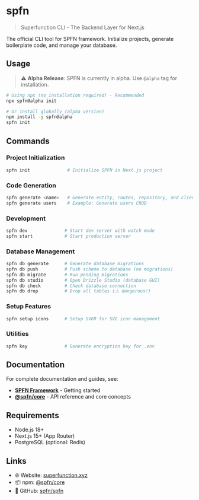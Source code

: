 # spfn

> Superfunction CLI - The Backend Layer for Next.js

The official CLI tool for SPFN framework. Initialize projects, generate boilerplate code, and manage your database.

## Usage

> ⚠️ **Alpha Release**: SPFN is currently in alpha. Use `@alpha` tag for installation.

```bash
# Using npx (no installation required) - Recommended
npx spfn@alpha init

# Or install globally (alpha version)
npm install -g spfn@alpha
spfn init
```

## Commands

### Project Initialization
```bash
spfn init              # Initialize SPFN in Next.js project
```

### Code Generation
```bash
spfn generate <name>   # Generate entity, routes, repository, and client
spfn generate users    # Example: Generate users CRUD
```

### Development
```bash
spfn dev              # Start dev server with watch mode
spfn start            # Start production server
```

### Database Management
```bash
spfn db generate      # Generate database migrations
spfn db push          # Push schema to database (no migrations)
spfn db migrate       # Run pending migrations
spfn db studio        # Open Drizzle Studio (database GUI)
spfn db check         # Check database connection
spfn db drop          # Drop all tables (⚠️ dangerous!)
```

### Setup Features
```bash
spfn setup icons      # Setup SVGR for SVG icon management
```

### Utilities
```bash
spfn key              # Generate encryption key for .env
```

## Documentation

For complete documentation and guides, see:
- **[SPFN Framework](../../README.md)** - Getting started
- **[@spfn/core](../core/README.md)** - API reference and core concepts

## Requirements

- Node.js 18+
- Next.js 15+ (App Router)
- PostgreSQL (optional: Redis)

## Links

- 🌐 Website: [superfunction.xyz](https://superfunction.xyz)
- 📦 npm: [@spfn/core](https://npmjs.com/package/@spfn/core)
- 💬 GitHub: [spfn/spfn](https://github.com/spfn/spfn)